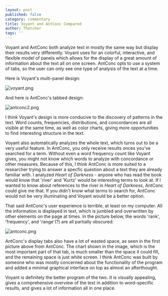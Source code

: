 ```yaml
---
layout: post
published: false
category: commentary
title: Voyant and AntConc Compared
author: Thatcher
tags: ''
---
```

Voyant and AntConc both analyze text in mostly the same way but display their results very differently. Voyant uses for an colorful, interactive, and flexible model of panels which allows for the display of a great amount of information about the text all on one screen. AntConc opts to use a system of tabs, so the user can only see one type of analysis of the text at a time.

Here is Voyant's multi-panel design:

![voyant.png]({{site.baseurl}}/assets/voyant.png)

And here is AntConc's tabbed design:

![antconc2.png]({{site.baseurl}}/assets/antconc2.png)

I think Voyant's design is more conducive to the discovery of patterns in the text. Word counts, frequencies, distributions, and concordances are all visible at the same time, as well as color charts, giving more opportunities to find interesting structure in the text.

Voyant also automatically analyzes the whole text, which turns out to be a very useful feature. In AntConc, you only receive results onces you've searched for a term. Without even a word frequency count like Voyant gives, you might not know which words to analyze with concordance or other measures. Because of this, I think AntConc is more suited to a researcher trying to answer a specfic question about a text they are already familiar with. I analyzed *Heart of Darkness* - anyone who has read the book would know that 'river' and 'Kurtz' would be interesting terms to look at. If I wanted to know about references to the river in *Heart of Darkness*, AntConc could give me that. If you didn't know what terms to search for, AntConc would not be very illuminating and Voyant would be a better option.

That said AntConc's user experience is terrible, at least on my computer. All the information is displayed in text, which is jumbled and overwritten by other elements on the page at times. In the picture below, the words 'rank', 'frequency', and 'range'(?) are all partially obscured:

![antconc.png]({{site.baseurl}}/assets/antconc.png)

AntConc's display tabs also have a lot of wasted space, as seen in the first picture above from AntConc. The chart shown in the image, which is the most important part of that tab, is much smaller than the space it could fill, and the remaining space is just white screen. I think AntConc was built by someone who was mostly concerned about the functionality of the program and added a minimal graphical interface on top as almost an afterthought. 

Voyant is definitely the better program of the two. It is visually appealing, gives a comprehensive overview of the text in addition to word-specific results, and gives a lot of information all in one place. 
